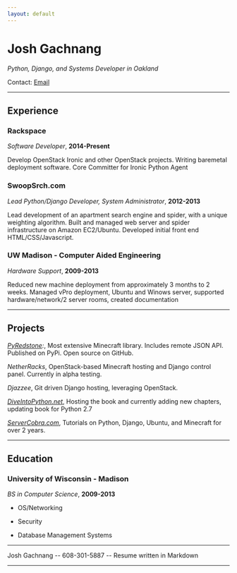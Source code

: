 ```yaml
---
layout: default
---
```


# Josh Gachnang
*Python, Django, and Systems Developer in Oakland*

Contact: [Email](mailto:josh@servercobra.com)

------

## Experience

### Rackspace
*Software Developer*, __2014-Present__

Develop OpenStack Ironic and other OpenStack projects. Writing baremetal deployment software. Core Committer for Ironic Python Agent


### SwoopSrch.com
*Lead Python/Django Developer, System Administrator*, __2012-2013__

Lead development of an apartment search engine and spider, with a unique weighting algorithm. Built and managed web server and spider infrastructure on Amazon EC2/Ubuntu. Developed initial front end HTML/CSS/Javascript.

### UW Madison - Computer Aided Engineering
*Hardware Support*, __2009-2013__

Reduced new machine deployment from approximately 3 months to 2 weeks. Managed vPro deployment, Ubuntu and Winows server, supported hardware/network/2 server rooms, created documentation

------

## Projects

*[PyRedstone](https://github.com/pcsforeducation/PyRedstone):*, Most extensive Minecraft library. Includes remote JSON API. Published on PyPi. Open source on GitHub.

*NetherRacks*, OpenStack-based Minecraft hosting and Django control panel. Currently in alpha testing.

*Djazzee*, Git driven Django hosting, leveraging OpenStack.

*[DiveIntoPython.net](https://github.com/pcsforeducation/diveintopython)*, Hosting the book and currently adding new chapters, updating book for Python 2.7

*[ServerCobra.com](https://github.com/pcsforeducation/pcsforeducation.github.io)*, Tutorials on Python, Django, Ubuntu, and Minecraft for over 2 years.

------

## Education

### University of Wisconsin - Madison

*BS in Computer Science*, __2009-2013__

* OS/Networking

* Security

* Database Management Systems


------

Josh Gachnang -- 608-301-5887 -- Resume written in Markdown

------